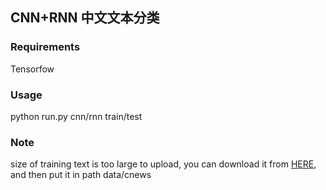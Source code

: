 ## CNN+RNN 中文文本分类

### Requirements

Tensorfow

### Usage

python run.py cnn/rnn train/test

### Note
size of training text is too large to upload, you can download it from [HERE][1], and then put it in path data/cnews

[1]: https://pan.baidu.com/s/1KhdqYyfC047vRXTZ0m7ivw   "Training text"
